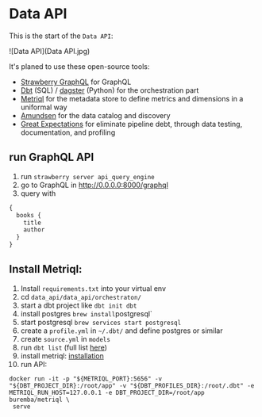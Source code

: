 # Data API

This is the start of the `Data API`:

![Data API](Data API.jpg)


It's planed to use these open-source tools:
- [Strawberry GraphQL](https://github.com/strawberry-graphql/strawberry) for GraphQL
- [Dbt](https://github.com/dbt-labs/dbt-core) (SQL) / [dagster](dagster.io) (Python) for the orchestration part
- [Metriql](https://github.com/metriql/metriql) for the metadata store to define metrics and dimensions in a uniformal way
- [Amundsen](https://amundsen.io/) for the data catalog and discovery
- [Great Expectations](https://github.com/great-expectations/great_expectations) for eliminate pipeline debt, through data testing, documentation, and profiling



## run GraphQL API

1. run `strawberry server api_query_engine`
2. go to GraphQL in http://0.0.0.0:8000/graphql
3. query with
```graphql
{
  books {
    title
    author
  }
}
````

## Install Metriql:
1. Install `requirements.txt` into your virtual env
2. cd `data_api/data_api/orchestraton/`
3. start a dbt project like `dbt init dbt`
4. install postgres `brew install`postgresql`
5. start postgresql `brew services start postgresql`
6. create a `profile.yml` in `~/.dbt/` and define postgres or similar
7. create `source.yml` in `models`
8. run `dbt list` (full list [here](https://metriql.com/tutorial/for-starters))
9. install metriql: [installation](https://metriql.com/metriql-cli/cli-overview/#installation)
10. run API:
```
docker run -it -p "${METRIQL_PORT}:5656" -v "${DBT_PROJECT_DIR}:/root/app" -v "${DBT_PROFILES_DIR}:/root/.dbt" -e METRIQL_RUN_HOST=127.0.0.1 -e DBT_PROJECT_DIR=/root/app buremba/metriql \
 serve
```